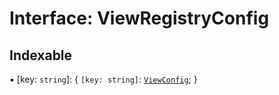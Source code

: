 # Interface: ViewRegistryConfig

## Indexable

▪ [key: `string`]: { `[key: string]`: [`ViewConfig`](../wiki/ViewConfig);  }

